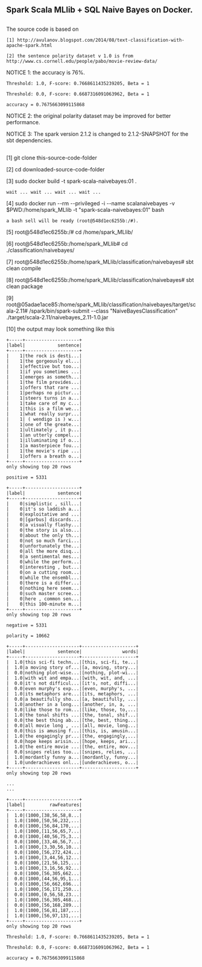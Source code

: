 
## 
## Spark Scala MLlib + SQL Naive Bayes on Docker.
##

The source code is based on 

	[1] http://avulanov.blogspot.com/2014/08/text-classification-with-apache-spark.html

	[2] the sentence polarity dataset v 1.0 is from http://www.cs.cornell.edu/people/pabo/movie-review-data/ 

NOTICE 1: the accuracy is 76%.

	Threshold: 1.0, F-score: 0.7668611435239205, Beta = 1

	Threshold: 0.0, F-score: 0.6687316091063962, Beta = 1

	accuracy = 0.7675663099115868


NOTICE 2: the original polarity dataset may be improved for better performance.


NOTICE 3: The spark version 2.1.2 is changed to 2.1.2-SNAPSHOT for the sbt dependencies.

##

[1] git clone this-source-code-folder

[2] cd downloaded-source-code-folder

[3] sudo docker build -t spark-scala-naivebayes:01 .
	
	wait ... wait ... wait ... wait ...

[4] sudo docker run --rm --privileged  -i --name scalanaivebayes -v $PWD:/home/spark_MLlib  -t "spark-scala-naivebayes:01"  bash

	a bash sell will be ready (root@548d1ec6255b:/#).


[5] root@548d1ec6255b:/# cd /home/spark_MLlib/

[6] root@548d1ec6255b:/home/spark_MLlib#  cd ./classification/naivebayes/

[7] root@548d1ec6255b:/home/spark_MLlib/classification/naivebayes# sbt clean compile

[8] root@548d1ec6255b:/home/spark_MLlib/classification/naivebayes# sbt clean package

[9] root@05adae1ace85:/home/spark_MLlib/classification/naivebayes/target/scala-2.11# /spark/bin/spark-submit  --class "NaiveBayesClassification" ./target/scala-2.11/naivebayes_2.11-1.0.jar


[10] the output may look something like this


	+-----+--------------------+
	|label|            sentence|
	+-----+--------------------+
	|    1|the rock is desti...|
	|    1|the gorgeously el...|
	|    1|effective but too...|
	|    1|if you sometimes ...|
	|    1|emerges as someth...|
	|    1|the film provides...|
	|    1|offers that rare ...|
	|    1|perhaps no pictur...|
	|    1|steers turns in a...|
	|    1|take care of my c...|
	|    1|this is a film we...|
	|    1|what really surpr...|
	|    1| ( wendigo is ) w...|
	|    1|one of the greate...|
	|    1|ultimately , it p...|
	|    1|an utterly compel...|
	|    1|illuminating if o...|
	|    1|a masterpiece fou...|
	|    1|the movie's ripe ...|
	|    1|offers a breath o...|
	+-----+--------------------+
	only showing top 20 rows
	
	positive = 5331

	+-----+--------------------+
	|label|            sentence|
	+-----+--------------------+
	|    0|simplistic , sill...|
	|    0|it's so laddish a...|
	|    0|exploitative and ...|
	|    0|[garbus] discards...|
	|    0|a visually flashy...|
	|    0|the story is also...|
	|    0|about the only th...|
	|    0|not so much farci...|
	|    0|unfortunately the...|
	|    0|all the more disq...|
	|    0|a sentimental mes...|
	|    0|while the perform...|
	|    0|interesting , but...|
	|    0|on a cutting room...|
	|    0|while the ensembl...|
	|    0|there is a differ...|
	|    0|nothing here seem...|
	|    0|such master scree...|
	|    0|here , common sen...|
	|    0|this 100-minute m...|
	+-----+--------------------+
	only showing top 20 rows
	
	negative = 5331

	polarity = 10662

	+-----+--------------------+--------------------+
	|label|            sentence|               words|
	+-----+--------------------+--------------------+
	|  1.0|this sci-fi techn...|[this, sci-fi, te...|
	|  1.0|a moving story of...|[a, moving, story...|
	|  0.0|nothing plot-wise...|[nothing, plot-wi...|
	|  1.0|with wit and empa...|[with, wit, and, ...|
	|  0.0|it's not difficul...|[it's, not, diffi...|
	|  0.0|even murphy's exp...|[even, murphy's, ...|
	|  1.0|its metaphors are...|[its, metaphors, ...|
	|  0.0|a beautifully sho...|[a, beautifully, ...|
	|  1.0|another in a long...|[another, in, a, ...|
	|  0.0|like those to rom...|[like, those, to,...|
	|  1.0|the tonal shifts ...|[the, tonal, shif...|
	|  0.0|the best thing ab...|[the, best, thing...|
	|  0.0|all movie long , ...|[all, movie, long...|
	|  0.0|this is amusing f...|[this, is, amusin...|
	|  1.0|the engagingly pr...|[the, engagingly,...|
	|  0.0|hope keeps arisin...|[hope, keeps, ari...|
	|  1.0|the entire movie ...|[the, entire, mov...|
	|  0.0|snipes relies too...|[snipes, relies, ...|
	|  1.0|mordantly funny a...|[mordantly, funny...|
	|  1.0|underachieves onl...|[underachieves, o...|
	+-----+--------------------+--------------------+
	only showing top 20 rows

	...
	...
		
	+-----+--------------------+
	|label|         rawFeatures|
	+-----+--------------------+
	|  1.0|(1000,[38,56,58,8...|
	|  1.0|(1000,[50,56,232,...|
	|  0.0|(1000,[56,84,170,...|
	|  1.0|(1000,[11,56,65,7...|
	|  0.0|(1000,[40,56,75,3...|
	|  0.0|(1000,[33,46,56,7...|
	|  1.0|(1000,[3,30,56,10...|
	|  0.0|(1000,[56,272,424...|
	|  1.0|(1000,[3,44,56,12...|
	|  0.0|(1000,[21,56,125,...|
	|  1.0|(1000,[3,16,56,92...|
	|  0.0|(1000,[56,305,662...|
	|  0.0|(1000,[44,56,95,1...|
	|  0.0|(1000,[56,662,696...|
	|  1.0|(1000,[56,171,250...|
	|  0.0|(1000,[0,56,58,23...|
	|  1.0|(1000,[56,305,468...|
	|  0.0|(1000,[56,168,289...|
	|  1.0|(1000,[56,81,187,...|
	|  1.0|(1000,[56,97,131,...|
	+-----+--------------------+
	only showing top 20 rows

	Threshold: 1.0, F-score: 0.7668611435239205, Beta = 1

	Threshold: 0.0, F-score: 0.6687316091063962, Beta = 1

	accuracy = 0.7675663099115868
	
